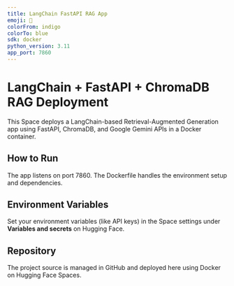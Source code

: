 ```yaml
---
title: LangChain FastAPI RAG App
emoji: 🦜
colorFrom: indigo
colorTo: blue
sdk: docker
python_version: 3.11
app_port: 7860
---
```


# LangChain + FastAPI + ChromaDB RAG Deployment

This Space deploys a LangChain-based Retrieval-Augmented Generation app using FastAPI, ChromaDB, and Google Gemini APIs in a Docker container.

## How to Run

The app listens on port 7860. The Dockerfile handles the environment setup and dependencies.

## Environment Variables

Set your environment variables (like API keys) in the Space settings under **Variables and secrets** on Hugging Face.

## Repository

The project source is managed in GitHub and deployed here using Docker on Hugging Face Spaces.
